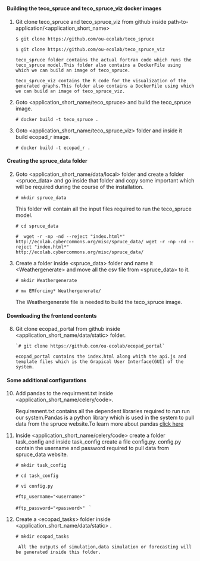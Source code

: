 # 
#### Building the teco_spruce and teco_spruce_viz docker images

1. Git clone teco_spruce and teco_spruce_viz from github inside path-to-application/\<application_short_name\>
   

     `$ git clone https://github.com/ou-ecolab/teco_spruce`

     `$ git clone https://github.com/ou-ecolab/teco_spruce_viz`

       teco_spruce folder contains the actual fortran code which runs the teco_spruce model.This folder also contains a DockerFile using which we can build an image of teco_spruce.

       teco_spruce_viz contains the R code for the visualization of the generated graphs.This folder also contains a DockerFile using which we can build an image of teco_spruce_viz.
3. Goto \<application_short_name/teco_spruce\> and build the  teco_spruce image.

     `# docker build -t teco_spruce .`

4. Goto \<application_short_name/teco_spruce_viz\> folder and inside it build ecopad_r image.

     `# docker build -t ecopad_r .`

#### Creating the spruce_data folder

2. Goto \<application_short_name/data/local\> folder and create a folder  \<spruce_data\> and go inside that folder and copy some important which will be required during the course of the installation. 
   
     `# mkdir spruce_data`


      This folder will contain all the input files required to run  the teco_spruce model.
      
      
     `# cd spruce_data`

     `#  wget -r -np -nd --reject "index.html*" http://ecolab.cybercommons.org/misc/spruce_data/ wget -r -np -nd --reject "index.html*" http://ecolab.cybercommons.org/misc/spruce_data/ `
     
3. Create a folder inside \<spruce_data\> folder and name it \<Weathergenerate\> and move all the csv file from \<spruce_data\> to it.
     
     `# mkdir Weathergenerate`

     `# mv EMforcing* Weathergenerate/ `
     
     The Weathergenerate file is needed to build  the teco_spruce image.



#### Downloading the frontend contents

8. Git clone ecopad_portal from github inside \<application_short_name/data/static\> folder.
 
       `# git clone https://github.com/ou-ecolab/ecopad_portal`

       ecopad_portal contains the index.html along whith the api.js and template files which is the Grapical User Interface(GUI) of the system.

#### Some additional configurations 


10. Add pandas to the requirment.txt inside \<application_short_name/celery/code\>.

       Requirement.txt contains all the dependent libraries required to run run our system.Pandas is a python library which is used in the system to pull data from the spruce website.To learn more about pandas [click here](http://pandas.pydata.org/)

11. Inside \<application_short_name/celery/code\> create a folder  task_config and inside task_config create a file config.py. config.py contain the username and password required to pull data from spruce_data website.

      `# mkdir task_config`
      
      `# cd task_config`
      
      `# vi config.py`
      
      `#ftp_username="<username>"` 
      
      `#ftp_password="<password>" `
 `

12. Create a \<ecopad_tasks\> folder inside \<application_short_name/data/static\> .
    
       `# mkdir ecopad_tasks`


       ` All the outputs of simulation,data simulation or forecasting will be generated inside this folder.`
       
       

